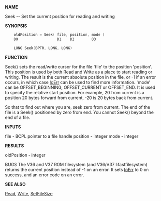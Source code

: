 
**NAME**

Seek -- Set the current position for reading and writing

**SYNOPSIS**

```c
    oldPosition = Seek( file, position, mode )
    D0                  D1    D2        D3

    LONG Seek(BPTR, LONG, LONG)

```
**FUNCTION**

Seek() sets the read/write cursor for the file 'file' to the
position 'position'. This position is used by both [Read](Read.md) and
[Write](Write.md) as a place to start reading or writing. The result is the
current absolute position in the file, or -1 if an error occurs, in
which case [IoErr](IoErr.md) can be used to find more information. 'mode' can
be OFFSET_BEGINNING, OFFSET_CURRENT or OFFSET_END. It is used to
specify the relative start position. For example, 20 from current
is a position 20 bytes forward from current, -20 is 20 bytes back
from current.

So that to find out where you are, seek zero from current. The end
of the file is a Seek() positioned by zero from end. You cannot
Seek() beyond the end of a file.

**INPUTS**

file - BCPL pointer to a file handle
position - integer
mode - integer

**RESULTS**

oldPosition - integer

BUGS
The V36 and V37 ROM filesystem (and V36/V37 l:fastfilesystem)
returns the current position instead of -1 on an error.  It sets
[IoErr](IoErr.md) to 0 on success, and an error code on an error.

**SEE ALSO**

[Read](Read.md), [Write](Write.md), [SetFileSize](SetFileSize.md)
